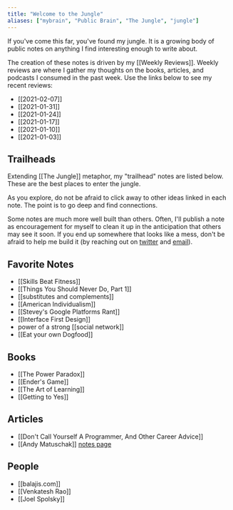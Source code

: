 ```yaml
---
title: "Welcome to the Jungle"
aliases: ["mybrain", "Public Brain", "The Jungle", "jungle"]
---
```


If you've come this far, you've found my jungle. It is a growing body of public notes on anything I find interesting enough to write about. 

The creation of these notes is driven by my [[Weekly Reviews]]. Weekly reviews are where I gather my thoughts on the books, articles, and podcasts I consumed in the past week. Use the links below to see my recent reviews: 
* [[2021-02-07]]
* [[2021-01-31]]
* [[2021-01-24]]
* [[2021-01-17]]
* [[2021-01-10]]
* [[2021-01-03]]


## Trailheads 
Extending [[The Jungle]] metaphor, my "trailhead" notes are listed below. These are the best places to enter the jungle.

As you explore, do not be afraid to click away to other ideas linked in each note. The point is to go deep and find connections. 

Some notes are much more well built than others. Often, I'll publish a note as encouragement for myself to clean it up in the anticipation that others may see it soon. If you end up somewhere that looks like a mess, don't be afraid to help me build it (by reaching out on [twitter](http://twitter.com/nicktorba) and [email](mailto:nicholastorba@gmail.com)). 

## Favorite Notes 
* [[Skills Beat Fitness]]
* [[Things You Should Never Do, Part 1]]
* [[substitutes and complements]]
* [[American Individualism]]
* [[Stevey's Google Platforms Rant]]
* [[Interface First Design]]
* power of a strong [[social network]]
* [[Eat your own Dogfood]]

## Books 
* [[The Power Paradox]]
* [[Ender's Game]]
* [[The Art of Learning]]
* [[Getting to Yes]]

## Articles 
* [[Don't Call Yourself A Programmer, And Other Career Advice]]
* [[Andy Matuschak]] [notes page](https://notes.andymatuschak.org/About_these_notes)

## People 
* [[balajis.com]]
* [[Venkatesh Rao]]
* [[Joel Spolsky]]
